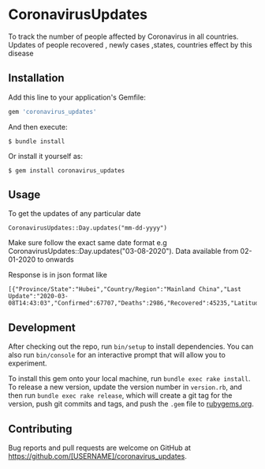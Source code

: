 # CoronavirusUpdates

To track the number of people affected by Coronavirus in all countries. Updates of people recovered , newly cases ,states, countries effect by this disease

## Installation

Add this line to your application's Gemfile:

```ruby
gem 'coronavirus_updates'
```

And then execute:

    $ bundle install

Or install it yourself as:

    $ gem install coronavirus_updates

## Usage

To get the updates of any particular date 

    CoronavirusUpdates::Day.updates("mm-dd-yyyy")
    
Make sure follow the exact same date format e.g CoronavirusUpdates::Day.updates("03-08-2020"). Data available from 02-01-2020 to onwards

Response is in json format like 

    [{"Province/State":"Hubei","Country/Region":"Mainland China","Last Update":"2020-03-08T14:43:03","Confirmed":67707,"Deaths":2986,"Recovered":45235,"Latitude":30.9756,"Longitude":112.2707}]
    
## Development

After checking out the repo, run `bin/setup` to install dependencies. You can also run `bin/console` for an interactive prompt that will allow you to experiment.

To install this gem onto your local machine, run `bundle exec rake install`. To release a new version, update the version number in `version.rb`, and then run `bundle exec rake release`, which will create a git tag for the version, push git commits and tags, and push the `.gem` file to [rubygems.org](https://rubygems.org).

## Contributing

Bug reports and pull requests are welcome on GitHub at https://github.com/[USERNAME]/coronavirus_updates.

